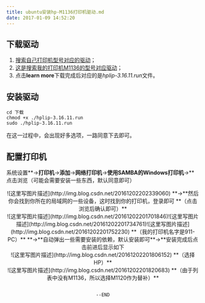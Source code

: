 ```yaml
---
title: ubuntu安装hp-M1136打印机驱动.md
date: 2017-01-09 14:52:20
---
```

## 下载驱动

 1. [搜索自己打印机型号对应的驱动](http://support.hp.com/us-en/drivers)；
 2.  [这是搜索我的打印机M1136的型号对应驱动](http://support.hp.com/us-en/drivers/selfservice/HP-LaserJet-M1130-Multifunction-Printer-series/5094778/model/4075451)；
 3. 点击**learn more**下载完成后对应的是*hplip-3.16.11.run*文件。

## 安装驱动

```
cd 下载
chmod +x ./hplip-3.16.11.run
sudo ./hplip-3.16.11.run
```
在这一过程中，会出现好多选项，一路同意下去即可。

## 配置打印机

系统设置**->**打印机**->**添加**->**网络打印机**->**使用SAMBA的Windows打印机**->**点击浏览（可能会需要安装一些东西，默认同意即可）
<div align=center>
![这里写图片描述](http://img.blog.csdn.net/20161202202339060)
**->**然后你会找到你所在的局域网的一些设备，这时找到你的打印机，登录即可
**（点击浏览后确认即可）**
<div align=center>
![这里写图片描述](http://img.blog.csdn.net/20161202201701846)![这里写图片描述](http://img.blog.csdn.net/20161202201734761)![这里写图片描述](http://img.blog.csdn.net/20161202201752230)
**（我的打印机名字是911-PC）**
**->**自动弹出一些需要安装的依赖，默认安装即可**->**安装完成后点击前进后显示如下
<div align=center>
![这里写图片描述](http://img.blog.csdn.net/20161202201806152)
**（选择HP）**
<div align=center>
![这里写图片描述](http://img.blog.csdn.net/20161202201820683)
**（由于列表中没有M1136，所以选择M1120作为替补）**

																		    --END
